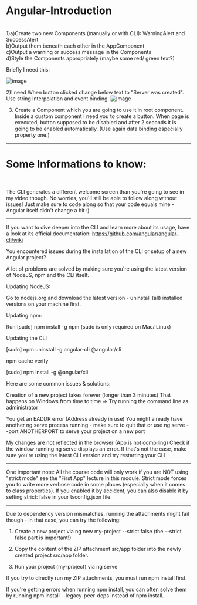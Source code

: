 # Angular-Introduction
</br>
1)a)Create two new Components (manually or with CLI): WarningAlert and SuccessAlert </br>
b)Output them beneath each other in the AppComponent </br>
c)Output a warning or success message in the Components </br>
d)Style the Components appropriately (maybe some red/ green text?) </br>

Briefly I need this: </br>

![image](https://user-images.githubusercontent.com/110709552/202995399-549f3317-bd08-4205-893b-1b1979688a84.png)

2)I need When button clicked change below text to "Server was created". Use string Interpolation and event binding.
![image](https://user-images.githubusercontent.com/110709552/202997090-952e1fdf-92f1-483e-a104-6ed7326fd954.png) </br>

3) Create a Component which you are going to use it in root component. Inside a custom component I need you to create a button. When page is executed, button supposed to be disabled and after 2 seconds it is going to be enabled automatically. (Use again data binding especially property one.)

-----

<h1>Some Informations to know:</h1> </br>

The CLI generates a different welcome screen than you're going to see in my video though. No worries, you'll still be able to follow along without issues! Just make sure to code along so that your code equals mine - Angular itself didn't change a bit :)

-----

If you want to dive deeper into the CLI and learn more about its usage, have a look at its official documentation: https://github.com/angular/angular-cli/wiki

You encountered issues during the installation of the CLI or setup of a new Angular project?

A lot of problems are solved by making sure you're using the latest version of NodeJS, npm and the CLI itself.

Updating NodeJS:

Go to nodejs.org and download the latest version - uninstall (all) installed versions on your machine first.

Updating npm:

Run [sudo] npm install -g npm  (sudo  is only required on Mac/ Linux)

Updating the CLI

[sudo] npm uninstall -g angular-cli @angular/cli 

npm cache verify 

[sudo] npm install -g @angular/cli 

Here are some common issues & solutions:

Creation of a new project takes forever (longer than 3 minutes)
That happens on Windows from time to time => Try running the command line as administrator

You get an EADDR error (Address already in use)
You might already have another ng serve process running - make sure to quit that or use ng serve --port ANOTHERPORT  to serve your project on a new port

My changes are not reflected in the browser (App is not compiling)
Check if the window running ng serve  displays an error. If that's not the case, make sure you're using the latest CLI version and try restarting your CLI

-----

One important note: All the course code will only work if you are NOT using "strict mode" see the "First App" lecture in this module. Strict mode forces you to write more verbose code in some places (especially when it comes to class properties). If you enabled it by accident, you can also disable it by setting strict: false in your tsconfig.json file.

---

Due to dependency version mismatches, running the attachments might fail though - in that case, you can try the following:

1) Create a new project via ng new my-project --strict false (the --strict false part is important!)

2) Copy the content of the ZIP attachment src/app folder into the newly created project src/app folder.

3) Run your project (my-project) via ng serve

If you try to directly run my ZIP attachments, you must run npm install first.

If you're getting errors when running npm install, you can often solve them by running npm install --legacy-peer-deps instead of npm install.

